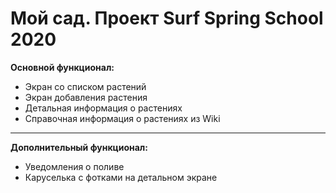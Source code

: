 # Мой сад. Проект Surf Spring School 2020

**Основной функционал:**
* Экран со списком растений
* Экран добавления растения
* Детальная информация о растениях
* Справочная информация о растениях из Wiki
---
**Дополнительный функционал:**
* Уведомления о поливе
* Каруселька с фотками на детальном экране
